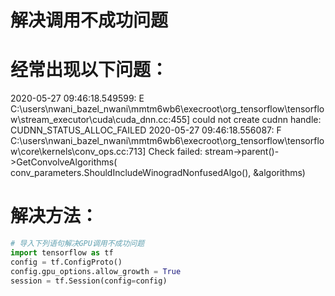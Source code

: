 # 解决调用不成功问题
# 经常出现以下问题：
2020-05-27 09:46:18.549599: E C:\users\nwani\_bazel_nwani\mmtm6wb6\execroot\org_tensorflow\tensorflow\stream_executor\cuda\cuda_dnn.cc:455] could not create cudnn handle: CUDNN_STATUS_ALLOC_FAILED
2020-05-27 09:46:18.556087: F C:\users\nwani\_bazel_nwani\mmtm6wb6\execroot\org_tensorflow\tensorflow\core\kernels\conv_ops.cc:713] Check failed: stream->parent()->GetConvolveAlgorithms( conv_parameters.ShouldIncludeWinogradNonfusedAlgo<T>(), &algorithms)

# 解决方法：
```py
# 导入下列语句解决GPU调用不成功问题
import tensorflow as tf
config = tf.ConfigProto()
config.gpu_options.allow_growth = True
session = tf.Session(config=config)
```